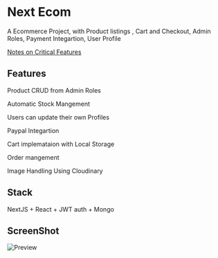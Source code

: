 # Next Ecom


A Ecommerce Project, with Product listings , Cart and Checkout, Admin Roles, Payment Integartion, User Profile 

[Notes on Critical Features](https://vp5h.notion.site/NextEcom-4f31b49fc9434846af26c0f3ea65e972)

## Features

Product CRUD from Admin Roles

Automatic Stock Mangement

Users can update their own Profiles

Paypal Integartion

Cart implemataion with Local Storage

Order mangement

Image Handling Using Cloudinary




## Stack

NextJS + React + JWT auth + Mongo


## ScreenShot
![Preview](https://res.cloudinary.com/nextecom/image/upload/v1633197315/nextecom_gisjnl.png)
